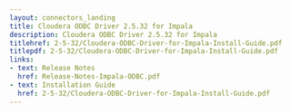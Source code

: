 ```yaml
---
layout: connectors_landing
title: Cloudera ODBC Driver 2.5.32 for Impala
description: Cloudera ODBC Driver 2.5.32 for Impala
titlehref: 2-5-32/Cloudera-ODBC-Driver-for-Impala-Install-Guide.pdf
titlepdf: 2-5-32/Cloudera-ODBC-Driver-for-Impala-Install-Guide.pdf
links:
- text: Release Notes
  href: Release-Notes-Impala-ODBC.pdf
- text: Installation Guide
  href: 2-5-32/Cloudera-ODBC-Driver-for-Impala-Install-Guide.pdf
---
```

